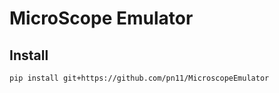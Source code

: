 # MicroScope Emulator

## Install

```sh
pip install git+https://github.com/pn11/MicroscopeEmulator
```

